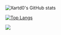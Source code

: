 ![Xartd0's GitHub stats](https://github-readme-stats.vercel.app/api?username=xartd0&show_icons=true&bg_color=090705&border_color=490b0b&text_color=ffffff&icon_color=700f10&title_color=ffffff)

[![Top Langs](https://github-readme-stats.vercel.app/api/top-langs/?username=xartd0&show_icons=true&bg_color=090705&border_color=490b0b&text_color=ffffff&icon_color=700f10&title_color=ffffff)](https://github.com/anuraghazra/github-readme-stats)


![](https://komarev.com/ghpvc/?username=xartd0)

